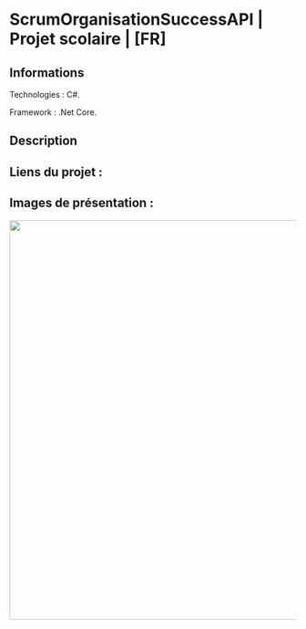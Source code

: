 # ScrumOrganisationSuccessAPI | Projet scolaire | [FR]

## Informations

Technologies : C#.

Framework  : .Net Core. 

## Description

## Liens du projet :

## Images de présentation :

<div>
<img align=top src="" width="700px">
</div>

